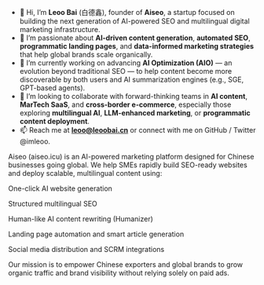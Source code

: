 - 👋 Hi, I’m **Leoo Bai** (白德鑫), founder of **Aiseo**, a startup focused on building the next generation of AI-powered SEO and multilingual digital marketing infrastructure.
- 👀 I’m passionate about **AI-driven content generation**, **automated SEO**, **programmatic landing pages**, and **data-informed marketing strategies** that help global brands scale organically.
- 🌱 I’m currently working on advancing **AI Optimization (AIO)** — an evolution beyond traditional SEO — to help content become more discoverable by both users and AI summarization engines (e.g., SGE, GPT-based agents).
- 💞️ I’m looking to collaborate with forward-thinking teams in **AI content**, **MarTech SaaS**, and **cross-border e-commerce**, especially those exploring **multilingual AI**, **LLM-enhanced marketing**, or **programmatic content deployment**.
- 📫 Reach me at **leoo@leoobai.cn** or connect with me on GitHub / Twitter @imleoo.

<!---
imleoo/imleoo is a ✨ special ✨ repository because its `README.md` (this file) appears on your GitHub profile.
You can click the Preview link to take a look at your changes.
--->
Aiseo (aiseo.icu) is an AI-powered marketing platform designed for Chinese businesses going global. We help SMEs rapidly build SEO-ready websites and deploy scalable, multilingual content using:

One-click AI website generation

Structured multilingual SEO

Human-like AI content rewriting (Humanizer)

Landing page automation and smart article generation

Social media distribution and SCRM integrations

Our mission is to empower Chinese exporters and global brands to grow organic traffic and brand visibility without relying solely on paid ads.
